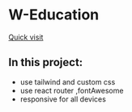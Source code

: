 # W-Education

[Quick visit](https://w-education.netlify.app/abou)

## In this project:

- use tailwind and custom css
- use react router ,fontAwesome
- responsive for all devices
